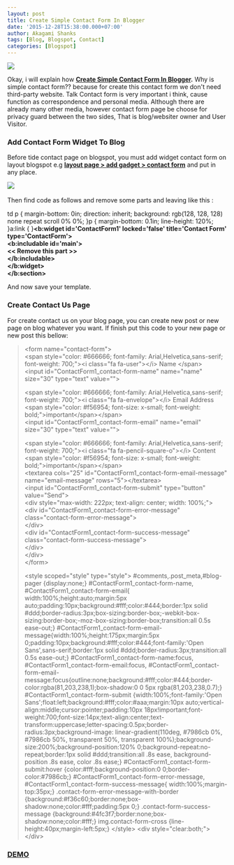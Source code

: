 ```yaml
---
layout: post
title: Create Simple Contact Form In Blogger
date: '2015-12-28T15:38:00.000+07:00'
author: Akagami Shanks
tags: [Blog, Blogspot, Contact]
categories: [Blogspot]
---
```


![](http://3.bp.blogspot.com/-ii4Gr87g1k8/VnIcj5VfK9I/AAAAAAAACZ0/BrFBticW-Cg/s1600/snapshot33.png)

Okay, i will explain how **[Create Simple Contact Form In Blogger](http://arief-jr.blogspot.com/seach/label/blogspot).** Why is simple contact form?? because for create this contact form we don't need third-party website. Talk Contact form is very important i think, cause function as correspondence and personal media. Although there are already many other media, however contact form page be choose for privacy guard between the two sides, That is blog/websiter owner and User Visitor.  

### **Add Contact Form Widget To Blog**

Before tide contact page on blogspot, you must add widget contact form on layout blogspot e.g [**layout page > add gadget > contact form**](http://arief-jr.blogspot.com/seach/label/Contact) and put in any place.  
  
  

 ![](http://2.bp.blogspot.com/-_004Ga5A8sQ/Vn6Rkthq2fI/AAAAAAAACbM/J1a_rtFsASk/s1600/Screenshot_20151226_200612.png)  

  

Then find code as follows and remove some parts and leaving like this :

td p { margin-bottom: 0in; direction: inherit; background: rgb(128, 128, 128) none repeat scroll 0% 0%; }p { margin-bottom: 0.1in; line-height: 120%; }a:link { }**&lt;b:widget id='ContactForm1' locked='false' title='Contact Form' type='ContactForm'&gt;  
&lt;b:includable id='main'&gt;  
&lt;< Remove this part &gt;>  
&lt;/b:includable&gt;  
&lt;/b:widget&gt;  
&lt;/b:section&gt;** 

And now save your template.

### **Create Contact Us Page**

For create contact us on your blog page, you can create new post or new page on blog whatever you want. If finish put this code to your new page or new post this bellow:

  

  

>   
> &lt;form name="contact-form"&gt;  
> &lt;span style="color: #666666; font-family: Arial,Helvetica,sans-serif; font-weight: 700;"&gt;&lt;i class="fa fa-user"&gt;&lt;/i&gt; Name &lt;/span&gt;  
> &lt;input id="ContactForm1_contact-form-name" name="name" size="30" type="text" value=""&gt;  
>   
> &lt;span style="color: #666666; font-family: Arial,Helvetica,sans-serif; font-weight: 700;"&gt;&lt;i class="fa fa-envelope"&gt;&lt;/i&gt; Email Address &lt;span style="color: #f56954; font-size: x-small; font-weight: bold;"&gt;important&lt;/span&gt;&lt;/span&gt;  
> &lt;input id="ContactForm1_contact-form-email" name="email" size="30" type="text" value=""&gt;  
>   
> &lt;span style="color: #666666; font-family: Arial,Helvetica,sans-serif; font-weight: 700;"&gt;&lt;i class="fa fa-pencil-square-o"&gt;&lt;/i&gt; Content &lt;span style="color: #f56954; font-size: x-small; font-weight: bold;"&gt;important&lt;/span&gt;&lt;/span&gt;  
> &lt;textarea cols="25" id="ContactForm1_contact-form-email-message" name="email-message" rows="5"&gt;&lt;/textarea&gt;  
> &lt;input id="ContactForm1_contact-form-submit" type="button" value="Send"&gt;  
> &lt;div style="max-width: 222px; text-align: center; width: 100%;"&gt;  
> &lt;div id="ContactForm1_contact-form-error-message" class="contact-form-error-message"&gt;  
> &lt;/div&gt;  
> &lt;div id="ContactForm1_contact-form-success-message" class="contact-form-success-message"&gt;  
> &lt;/div&gt;  
> &lt;/div&gt;  
> &lt;/form&gt;  
>   
> &lt;style scoped="style" type="style"&gt; #comments,.post\_meta,#blog-pager {display:none;} #ContactForm1\_contact-form-name, #ContactForm1\_contact-form-email{ width:100%;height:auto;margin:5px auto;padding:10px;background:#fff;color:#444;border:1px solid #ddd;border-radius:3px;box-sizing:border-box;-webkit-box-sizing:border-box;-moz-box-sizing:border-box;transition:all 0.5s ease-out;} #ContactForm1\_contact-form-email-message{width:100%;height:175px;margin:5px 0;padding:10px;background:#fff;color:#444;font-family:'Open Sans',sans-serif;border:1px solid #ddd;border-radius:3px;transition:all 0.5s ease-out;} #ContactForm1\_contact-form-name:focus, #ContactForm1\_contact-form-email:focus, #ContactForm1\_contact-form-email-message:focus{outline:none;background:#fff;color:#444;border-color:rgba(81,203,238,1);box-shadow:0 0 5px rgba(81,203,238,0.7);} #ContactForm1\_contact-form-submit {width:100%;font-family:'Open Sans';float:left;background:#fff;color:#aaa;margin:10px auto;vertical-align:middle;cursor:pointer;padding:10px 18px!important;font-weight:700;font-size:14px;text-align:center;text-transform:uppercase;letter-spacing:0.5px;border-radius:3px;background-image: linear-gradient(110deg, #7986cb 0%, #7986cb 50%, transparent 50%, transparent 100%);background-size:200%;background-position:120% 0;background-repeat:no-repeat;border:1px solid #ddd;transition:all .8s ease, background-position .8s ease, color .8s ease;} #ContactForm1\_contact-form-submit:hover {color:#fff;background-position:0 0;border-color:#7986cb;} #ContactForm1\_contact-form-error-message, #ContactForm1_contact-form-success-message{ width:100%;margin-top:35px;} .contact-form-error-message-with-border {background:#f36c60;border:none;box-shadow:none;color:#fff;padding:5px 0;} .contact-form-success-message {background:#4fc3f7;border:none;box-shadow:none;color:#fff;} img.contact-form-cross {line-height:40px;margin-left:5px;} &lt;/style&gt; &lt;div style="clear:both;"&gt;  
> &lt;/div&gt;


### **[DEMO](http://arief-jr.blogspot.com/p/contact_1.html)**